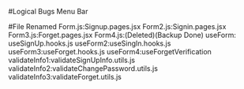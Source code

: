 #Logical Bugs
Menu Bar 

#File Renamed
Form.js:Signup.pages.jsx
Form2.js:Signin.pages.jsx
Form3.js:Forget.pages.jsx
Form4.js:(Deleted)(Backup Done)
useForm: useSignUp.hooks.js
useForm2:useSingIn.hooks.js
useForm3:useForget.hooks.js
useForm4:useForgetVerification
validateInfo1:validateSignUpInfo.utils.js
validateInfo2:validateChangePassword.utils.js
validateInfo3:validateForget.utils.js
